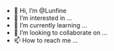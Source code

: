 - 👋 Hi, I’m @Lunfine
- 👀 I’m interested in ...
- 🌱 I’m currently learning ...
- 💞️ I’m looking to collaborate on ...
- 📫 How to reach me ...

<!---
Lunfine/Lunfine is a ✨ special ✨ repository because its `README.md` (this file) appears on your GitHub profile.
You can click the Preview link to take a look at your changes.
--->
